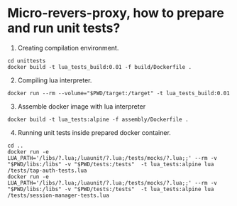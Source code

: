 # Micro-revers-proxy, how to prepare and run unit tests?
1) Creating compilation environment.
```
cd unittests
docker build -t lua_tests_build:0.01 -f build/Dockerfile .
```

2) Compiling lua interpreter.
```
docker run --rm --volume="$PWD/target:/target" -t lua_tests_build:0.01
```

3) Assemble docker image with lua interpreter
```
docker build -t lua_tests:alpine -f assembly/Dockerfile .
```

4) Running unit tests inside prepared docker container.
```
cd ..
docker run -e LUA_PATH='/libs/?.lua;/luaunit/?.lua;/tests/mocks/?.lua;;' --rm -v "$PWD/libs:/libs" -v "$PWD/tests:/tests"  -t lua_tests:alpine lua /tests/tap-auth-tests.lua
docker run -e LUA_PATH='/libs/?.lua;/luaunit/?.lua;/tests/mocks/?.lua;;' --rm -v "$PWD/libs:/libs" -v "$PWD/tests:/tests"  -t lua_tests:alpine lua /tests/session-manager-tests.lua
```